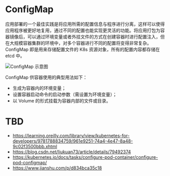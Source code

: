# ConfigMap

应用部署的一个最佳实践是将应用所需的配置信息与程序进行分离，这样可以使得应用程序被更好地复用，通过不同的配置也能实现更灵活的功能。将应用打包为容器镜像后，可以通过环境变量或者外挂文件的方式在创建容器时进行配置注入，但在大规模容器集群的环境中，对多个容器进行不同的配置将变得非常复杂。ConfigMap 即是用来存储配置文件的 K8s 资源对象，所有的配置内容都存储在 etcd 中。

![ConfigMap 示意图](https://matthewpalmer.net/kubernetes-app-developer/articles/configmap-diagram.gif)

ConfigMap 供容器使用的典型用法如下：

- 生成为容器内的环境变量；
- 设置容器启动命令的启动参数（需设置为环境变量）；
- 以 Volume 的形式挂载为容器内部的文件或目录。

# TBD

- https://learning.oreilly.com/library/view/kubernetes-for-developers/9781788834759/961e9251-74a4-4e47-8a48-9c02f3500bbb.xhtml
- https://blog.csdn.net/liukuan73/article/details/79492374
- https://kubernetes.io/docs/tasks/configure-pod-container/configure-pod-configmap/
- https://www.jianshu.com/p/d834bca35c18
